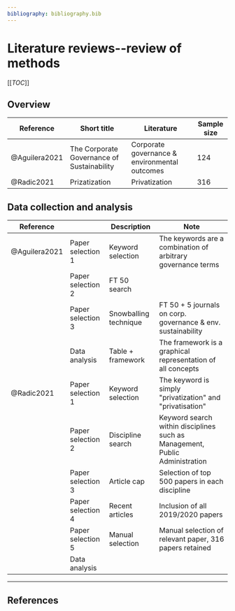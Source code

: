 ```yaml
---
bibliography: bibliography.bib
---
```


# Literature reviews--review of methods

[[_TOC_]]

## Overview

Reference       | Short title                                   | Literature                                        | Sample size
---             | ---                                           | ---                                               | ---
@Aguilera2021   | The Corporate Governance of Sustainability    | Corporate governance & environmental outcomes     | 124
@Radic2021      | Prizatization                                 | Privatization                                     | 316

## Data collection and analysis

Reference       |                   | Description               | Note
---             | ----              | ---                       | ---------
@Aguilera2021   | Paper selection 1 | Keyword selection         | The keywords are a combination of arbitrary governance terms
</br>           | Paper selection 2 | FT 50 search              |
</br>           | Paper selection 3 | Snowballing technique     | FT 50 + 5 journals on corp. governance & env. sustainability
</br>           | Data analysis     | Table + framework         | The framework is a graphical representation of all concepts
@Radic2021      | Paper selection 1 | Keyword selection         | The keyword is simply "privatization" and "privatisation"
</br>           | Paper selection 2 | Discipline search         | Keyword search within disciplines such as Management, Public Administration 
</br>           | Paper selection 3 | Article cap               | Selection of top 500 papers in each discipline
</br>           | Paper selection 4 | Recent articles           | Inclusion of all 2019/2020 papers
</br>           | Paper selection 5 | Manual selection          | Manual selection of relevant paper, 316 papers retained
</br>           | Data analysis     |

---

## References